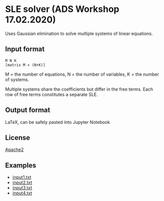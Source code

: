 # SLE solver (ADS Workshop 17.02.2020)
Uses Gaussian elimination to solve multiple systems of linear equations.

## Input format
```
M N K
[matrix M × (N+K)]
```

M = the number of equations, N = the number of variables, K = the number of systems.

Multiple systems share the coefficients but differ in the free terms. Each row of free terms
constitutes a separate SLE.

## Output format
LaTeX, can be safely pasted into Jupyter Notebook


## License
[Apache2](LICENSE)


## Examples

- [input1.txt](input1.txt)
- [input2.txt](input2.txt)
- [input3.txt](input3.txt)
- [input4.txt](input4.txt)
